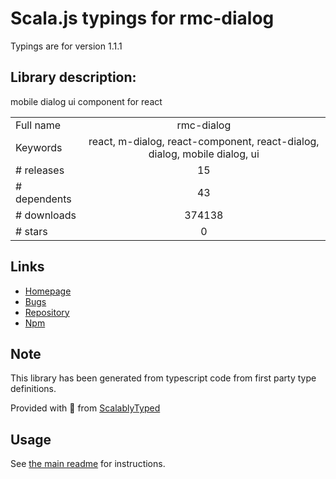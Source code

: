 
# Scala.js typings for rmc-dialog

Typings are for version 1.1.1

## Library description:
mobile dialog ui component for react

|                    |                 |
| ------------------ | :-------------: |
| Full name          | rmc-dialog |
| Keywords           | react, m-dialog, react-component, react-dialog, dialog, mobile dialog, ui |
| # releases         | 15 |
| # dependents       | 43 |
| # downloads        | 374138 |
| # stars            | 0 |

## Links
- [Homepage](http://github.com/react-component/m-dialog)
- [Bugs](http://github.com/react-component/m-dialog/issues)
- [Repository](https://github.com/react-component/m-dialog)
- [Npm](https://www.npmjs.com/package/rmc-dialog)
    


## Note
This library has been generated from typescript code from first party type definitions.

Provided with :purple_heart: from [ScalablyTyped](https://github.com/oyvindberg/ScalablyTyped)

## Usage
See [the main readme](../../readme.md) for instructions.


